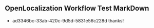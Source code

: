 ## OpenLocalization Workflow Test MarkDown
* ad3346bc-33ab-420c-9d5d-5831e56c228d thanks!

<!--HONumber=Aug16_HO3-->


